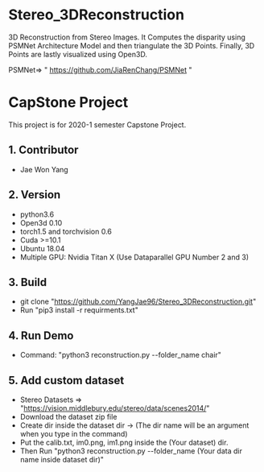 # Stereo_3DReconstruction
3D Reconstruction from Stereo Images. It Computes the disparity using PSMNet Architecture 
Model and then triangulate the 3D Points. Finally, 3D Points are lastly visualized using Open3D.

PSMNet=> " https://github.com/JiaRenChang/PSMNet "

# CapStone Project
This project is for 2020-1 semester Capstone Project. 

## 1. Contributor
- Jae Won Yang

## 2. Version
- python3.6
- Open3d 0.10
- torch1.5 and torchvision 0.6
- Cuda >=10.1 
- Ubuntu 18.04
- Multiple GPU: Nvidia Titan X (Use Dataparallel GPU Number 2 and 3)

## 3. Build
- git clone "https://github.com/YangJae96/Stereo_3DReconstruction.git"
- Run  "pip3 install -r requirments.txt"

## 4. Run Demo
- Command: "python3 reconstruction.py --folder_name chair"

## 5. Add custom dataset
- Stereo Datasets => "https://vision.middlebury.edu/stereo/data/scenes2014/"
- Download the dataset zip file 
- Create dir inside the dataset dir -> (The dir name will be an argument when you type in the command)
- Put the calib.txt, im0.png, im1.png inside the (Your dataset) dir. 
- Then Run "python3 reconstruction.py --folder_name (Your data dir name inside dataset dir)"
